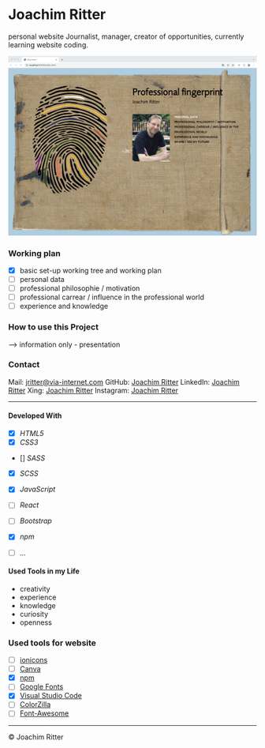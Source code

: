 # Joachim Ritter
personal website
Journalist, manager, creator of opportunities, currently learning website coding.

![myFingerprintInProfession](./src/Images/JoachimRitterPage.jpg)

### Working plan

- [x] basic set-up working tree and working plan
- [ ] personal data
- [ ] professional philosophie / motivation
- [ ] professional carrear / influence in the professional world
- [ ] experience and knowledge

### How to use this Project

--> information only - presentation

### Contact

Mail: <jritter@via-internet.com>
GitHub: [Joachim Ritter](https://github.com/KazhimRycerz)
LinkedIn: [Joachim Ritter](https://www.linkedin.com/in/joachimr/)
Xing: [Joachim Ritter](https://www.xing.com/profile/Joachim_Ritter19/)
Instagram: [Joachim Ritter](https://www.instagram.com/ritter_joachim/)


---
#### Developed With

- [x] _HTML5_
- [x] _CSS3_
- [] _SASS_
- [x] _SCSS_
- [x] _JavaScript_
- [ ] _React_
- [ ] _Bootstrap_
- [x] _npm_
- [ ] _..._


#### Used Tools in my Life

- creativity
- experience
- knowledge
- curiosity
- openness

### Used tools for website
- [ ] [ionicons](https://)
- [ ] [Canva](https://www.canva.com/)
- [x] [npm](https://www.npmjs.com/)
- [ ] [Google Fonts](https://fonts.google.com/)
- [x] [Visual Studio Code](https://code.visualstudio.com/)
- [ ] [ColorZilla](https://www.colorzilla.com/chrome/)
- [ ] [Font-Awesome](https://fontawesome.com/)

---

© Joachim Ritter